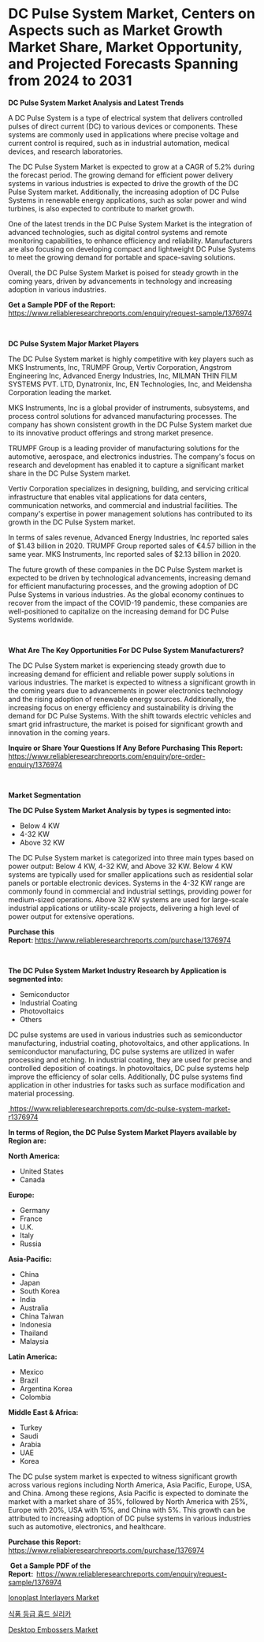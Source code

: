 <p><h1>DC Pulse System Market, Centers on Aspects such as Market Growth Market Share, Market Opportunity, and Projected Forecasts Spanning from 2024 to 2031</h1></p><p><strong>DC Pulse System Market Analysis and Latest Trends</strong></p>
<p><p>A DC Pulse System is a type of electrical system that delivers controlled pulses of direct current (DC) to various devices or components. These systems are commonly used in applications where precise voltage and current control is required, such as in industrial automation, medical devices, and research laboratories.</p><p>The DC Pulse System Market is expected to grow at a CAGR of 5.2% during the forecast period. The growing demand for efficient power delivery systems in various industries is expected to drive the growth of the DC Pulse System market. Additionally, the increasing adoption of DC Pulse Systems in renewable energy applications, such as solar power and wind turbines, is also expected to contribute to market growth.</p><p>One of the latest trends in the DC Pulse System Market is the integration of advanced technologies, such as digital control systems and remote monitoring capabilities, to enhance efficiency and reliability. Manufacturers are also focusing on developing compact and lightweight DC Pulse Systems to meet the growing demand for portable and space-saving solutions.</p><p>Overall, the DC Pulse System Market is poised for steady growth in the coming years, driven by advancements in technology and increasing adoption in various industries.</p></p>
<p><strong>Get a Sample PDF of the Report:&nbsp;</strong> <a href="https://www.reliableresearchreports.com/enquiry/request-sample/1376974">https://www.reliableresearchreports.com/enquiry/request-sample/1376974</a></p>
<p>&nbsp;</p>
<p><strong>DC Pulse System Major Market Players</strong></p>
<p><p>The DC Pulse System market is highly competitive with key players such as MKS Instruments, Inc, TRUMPF Group, Vertiv Corporation, Angstrom Engineering Inc, Advanced Energy Industries, Inc, MILMAN THIN FILM SYSTEMS PVT. LTD, Dynatronix, Inc, EN Technologies, Inc, and Meidensha Corporation leading the market.</p><p>MKS Instruments, Inc is a global provider of instruments, subsystems, and process control solutions for advanced manufacturing processes. The company has shown consistent growth in the DC Pulse System market due to its innovative product offerings and strong market presence.</p><p>TRUMPF Group is a leading provider of manufacturing solutions for the automotive, aerospace, and electronics industries. The company's focus on research and development has enabled it to capture a significant market share in the DC Pulse System market.</p><p>Vertiv Corporation specializes in designing, building, and servicing critical infrastructure that enables vital applications for data centers, communication networks, and commercial and industrial facilities. The company's expertise in power management solutions has contributed to its growth in the DC Pulse System market.</p><p>In terms of sales revenue, Advanced Energy Industries, Inc reported sales of $1.43 billion in 2020. TRUMPF Group reported sales of €4.57 billion in the same year. MKS Instruments, Inc reported sales of $2.13 billion in 2020.</p><p>The future growth of these companies in the DC Pulse System market is expected to be driven by technological advancements, increasing demand for efficient manufacturing processes, and the growing adoption of DC Pulse Systems in various industries. As the global economy continues to recover from the impact of the COVID-19 pandemic, these companies are well-positioned to capitalize on the increasing demand for DC Pulse Systems worldwide.</p></p>
<p>&nbsp;</p>
<p><strong>What Are The Key Opportunities For DC Pulse System Manufacturers?</strong></p>
<p><p>The DC Pulse System market is experiencing steady growth due to increasing demand for efficient and reliable power supply solutions in various industries. The market is expected to witness a significant growth in the coming years due to advancements in power electronics technology and the rising adoption of renewable energy sources. Additionally, the increasing focus on energy efficiency and sustainability is driving the demand for DC Pulse Systems. With the shift towards electric vehicles and smart grid infrastructure, the market is poised for significant growth and innovation in the coming years.</p></p>
<p><strong>Inquire or Share Your Questions If Any Before Purchasing This Report:</strong> <a href="https://www.reliableresearchreports.com/enquiry/pre-order-enquiry/1376974">https://www.reliableresearchreports.com/enquiry/pre-order-enquiry/1376974</a></p>
<p>&nbsp;</p>
<p><strong>Market Segmentation</strong></p>
<p><strong>The DC Pulse System Market Analysis by types is segmented into:</strong></p>
<p><ul><li>Below 4 KW</li><li>4-32 KW</li><li>Above 32 KW</li></ul></p>
<p><p>The DC Pulse System market is categorized into three main types based on power output: Below 4 KW, 4-32 KW, and Above 32 KW. Below 4 KW systems are typically used for smaller applications such as residential solar panels or portable electronic devices. Systems in the 4-32 KW range are commonly found in commercial and industrial settings, providing power for medium-sized operations. Above 32 KW systems are used for large-scale industrial applications or utility-scale projects, delivering a high level of power output for extensive operations.</p></p>
<p><strong>Purchase this Report:&nbsp;</strong><a href="https://www.reliableresearchreports.com/purchase/1376974">https://www.reliableresearchreports.com/purchase/1376974</a></p>
<p>&nbsp;</p>
<p><strong>The DC Pulse System Market Industry Research by Application is segmented into:</strong></p>
<p><ul><li>Semiconductor</li><li>Industrial Coating</li><li>Photovoltaics</li><li>Others</li></ul></p>
<p><p>DC pulse systems are used in various industries such as semiconductor manufacturing, industrial coating, photovoltaics, and other applications. In semiconductor manufacturing, DC pulse systems are utilized in wafer processing and etching. In industrial coating, they are used for precise and controlled deposition of coatings. In photovoltaics, DC pulse systems help improve the efficiency of solar cells. Additionally, DC pulse systems find application in other industries for tasks such as surface modification and material processing.</p></p>
<p><a href="https://www.reliableresearchreports.com/dc-pulse-system-market-r1376974">&nbsp;https://www.reliableresearchreports.com/dc-pulse-system-market-r1376974</a></p>
<p><strong>In terms of Region, the DC Pulse System Market Players available by Region are:</strong></p>
<p>
    <p> <strong> North America: </strong>
        <ul>
            <li>United States</li>
            <li>Canada</li>
        </ul>
        </p> 
    <p> <strong> Europe: </strong>
        <ul>
            <li>Germany</li>
            <li>France</li>
            <li>U.K.</li>
            <li>Italy</li>
            <li>Russia</li>
        </ul>
        </p> 
    <p> <strong> Asia-Pacific: </strong>
        <ul>
            <li>China</li>
            <li>Japan</li>
            <li>South Korea</li>
            <li>India</li>
            <li>Australia</li>
            <li>China Taiwan</li>
            <li>Indonesia</li>
            <li>Thailand</li>
            <li>Malaysia</li>
        </ul>
        </p> 
    <p> <strong> Latin America: </strong>
        <ul>
            <li>Mexico</li>
            <li>Brazil</li>
            <li>Argentina Korea</li>
            <li>Colombia</li>
        </ul>
        </p> 
    <p> <strong> Middle East & Africa: </strong>
        <ul>
            <li>Turkey</li>
            <li>Saudi</li>
            <li>Arabia</li>
            <li>UAE</li>
            <li>Korea</li>
        </ul>
    </p>
    </p>
<p><p>The DC pulse system market is expected to witness significant growth across various regions including North America, Asia Pacific, Europe, USA, and China. Among these regions, Asia Pacific is expected to dominate the market with a market share of 35%, followed by North America with 25%, Europe with 20%, USA with 15%, and China with 5%. This growth can be attributed to increasing adoption of DC pulse systems in various industries such as automotive, electronics, and healthcare.</p></p>
<p><strong>Purchase this Report: </strong><a href="https://www.reliableresearchreports.com/purchase/1376974">https://www.reliableresearchreports.com/purchase/1376974</a></p>
<p>&nbsp;<strong>Get a Sample PDF of the Report:&nbsp;&nbsp;</strong><a href="https://www.reliableresearchreports.com/enquiry/request-sample/1376974">https://www.reliableresearchreports.com/enquiry/request-sample/1376974</a></p>
<p><strong></strong></p>
<p><p><a href="https://github.com/kmtkihkn89/Market-Research-Report-List-1/blob/main/ionoplast-interlayers-market.md">Ionoplast Interlayers Market</a></p><p><a href="https://github.com/bbbexter1/Market-Research-Report-List-1/blob/main/3241445111205.md">식품 등급 흄드 실리카</a></p><p><a href="https://github.com/flwellarose/Market-Research-Report-List-1/blob/main/desktop-embossers-market.md">Desktop Embossers Market</a></p></p>